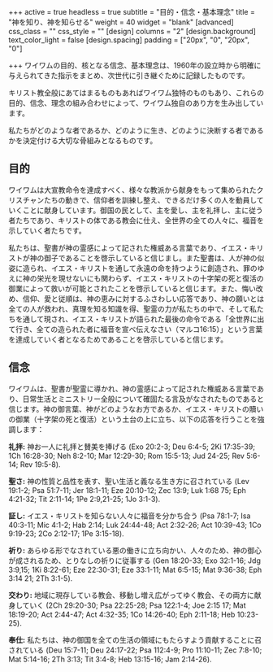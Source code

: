 +++
active = true
headless = true
subtitle = "目的・信念・基本理念"
title = "神を知り、神を知らせる"
weight = 40
widget = "blank"
[advanced]
css_class = ""
css_style = ""
[design]
columns = "2"
[design.background]
text_color_light = false
[design.spacing]
padding = ["20px", "0", "20px", "0"]

+++
ワイワムの目的、核となる信念、基本理念は、1960年の設立時から明確に与えられてきた指示をまとめ、次世代に引き継ぐために記録したものです。

キリスト教全般にあてはまるものもあればワイワム独特のものもあり、これらの目的、信念、理念の組み合わせによって、ワイワム独自のあり方を生み出しています。

私たちがどのような者であるか、どのように生き、どのように決断する者であるかを決定付ける大切な骨組みとなるものです。

## 目的

ワイワムは大宣教命令を達成すべく、様々な教派から献身をもって集められたクリスチャンたちの動きで、信仰者を訓練し整え、できるだけ多くの人を動員していくことに献身しています。御国の民として、主を愛し、主を礼拝し、主に従う者たちであり、キリストの体である教会に仕え、全世界の全ての人々に、福音を示していく者たちです。

私たちは、聖書が神の霊感によって記された権威ある言葉であり、イエス・キリストが神の御子であることを啓示していると信じまし。また聖書は、人が神の似姿に造られ、イエス・キリストを通して永遠の命を持つように創造され、罪のゆえに神の栄光を現せないにも関わらず、イエス・キリストの十字架の死と復活の御業によって救いが可能とされたことを啓示していると信じます。また、悔い改め、信仰、愛と従順は、神の恵みに対するふさわしい応答であり、神の願いとは全ての人が救われ、真理を知る知識を得、聖霊の力が私たちの中で、そして私たちを通して現され、イエス・キリストが語られた最後の命令である「全世界に出て行き、全ての造られた者に福音を宣べ伝えなさい（マルコ16:15）」という言葉を達成していく者となるためであることを啓示していると信じます。

## 信念

ワイワムは、聖書が聖霊に導かれ、神の霊感によって記された権威ある言葉であり、日常生活とミニストリー全般について確固たる言及がなされたものであると信じます。神の御言葉、神がどのようなお方であるか、イエス・キリストの贖いの御業（十字架の死と復活）という土台の上に立ち、以下の応答を行うことを強調します：

**礼拝:** 神お一人に礼拝と賛美を捧げる (Exo 20:2-3; Deu 6:4-5; 2Ki 17:35-39; 1Ch 16:28-30; Neh 8:2-10; Mar 12:29-30; Rom 15:5-13; Jud 24-25; Rev 5:6-14; Rev 19:5-8).

**聖さ:** 神の性質と品性を表す、聖い生活と義なる生き方に召されている (Lev 19:1-2; Psa 51:7-11; Jer 18:1-11; Eze 20:10-12; Zec 13:9; Luk 1:68 75; Eph 4:21-32; Tit 2:11-14; 1Pe 2:9,21-25; 1Jo 3:1-3).

**証し:** イエス・キリストを知らない人々に福音を分かち合う (Psa 78:1-7; Isa 40:3-11; Mic 4:1-2; Hab 2:14; Luk 24:44-48; Act 2:32-26; Act 10:39-43; 1Co 9:19-23; 2Co 2:12-17; 1Pe 3:15-18).

**祈り:** あらゆる形でなされている悪の働きに立ち向かい、人々のため、神の御心が成されるため、とりなしの祈りに従事する (Gen 18:20-33; Exo 32:1-16; Jdg 3:9,15; 1Ki 8:22-61; Eze 22:30-31; Eze 33:1-11; Mat 6:5-15; Mat 9:36-38; Eph 3:14 21; 2Th 3:1-5).

**交わり:** 地域に現存している教会、移動し増え広がってゆく教会、その両方に献身していく (2Ch 29:20-30; Psa 22:25-28; Psa 122:1-4; Joe 2:15 17; Mat 18:19-20; Act 2:44-47; Act 4:32-35; 1Co 14:26-40; Eph 2:11-18; Heb 10:23-25).

**奉仕:** 私たちは、神の御国を全ての生活の領域にもたらすよう貢献することに召されている  (Deu 15:7-11; Deu 24:17-22; Psa 112:4-9; Pro 11:10-11; Zec 7:8-10; Mat 5:14-16; 2Th 3:13; Tit 3:4-8; Heb 13:15-16; Jam 2:14-26).
